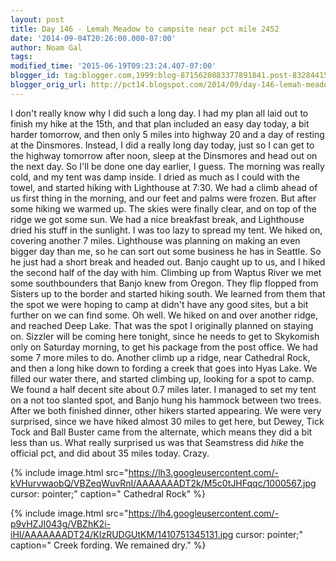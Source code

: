 ```yaml
---
layout: post
title: Day 146 - Lemah Meadow to campsite near pct mile 2452
date: '2014-09-04T20:26:00.000-07:00'
author: Noam Gal
tags:
modified_time: '2015-06-19T09:23:24.407-07:00'
blogger_id: tag:blogger.com,1999:blog-8715620883377891841.post-8328441544881800436
blogger_orig_url: http://pct14.blogspot.com/2014/09/day-146-lemah-meadow-to-campsite-near.html
---
```


 I don't really know why I did such a long day. I had my plan all laid out to finish my hike at the 15th, and that
 plan included an easy day today, a bit harder tomorrow, and then only 5 miles into highway 20 and a day of resting
 at the Dinsmores.
 Instead, I did a really long day today, just so I can get to the highway tomorrow after noon,
 sleep at the Dinsmores and head out on the next day. So I'll be done one day earlier, I guess.
 The morning was
 really cold, and my tent was damp inside. I dried as much as I could with the towel, and started hiking with
 Lighthouse at 7:30. We had a climb ahead of us first thing in the morning, and our feet and palms were frozen. But
 after some hiking we warmed up.
 The skies were finally clear, and on top of the ridge we got some sun. We had a
 nice breakfast break, and Lighthouse dried his stuff in the sunlight. I was too lazy to spread my tent.
 We
 hiked on, covering another 7 miles. Lighthouse was planning on making an even bigger day than me, so he can sort out
 some business he has in Seattle. So he just had a short break and headed out. Banjo caught up to us, and I hiked the
 second half of the day with him.
 Climbing up from Waptus River we met some southbounders that Banjo knew from
 Oregon. They flip flopped from Sisters up to the border and started hiking south. We learned from them that the spot
 we were hoping to camp at didn't have any good sites, but a bit further on we can find some. Oh well.
 We hiked
 on and over another ridge, and reached Deep Lake. That was the spot I originally planned on staying on. Sizzler will
 be coming here tonight, since he needs to get to Skykomish only on Saturday morning, to get his package from the
 post office. We had some 7 more miles to do.
 Another climb up a ridge, near Cathedral Rock, and then a long
 hike down to fording a creek that goes into Hyas Lake. We filled our water there, and started climbing up, looking
 for a spot to camp.
 We found a half decent site about 0.7 miles later. I managed to set my tent on a not too
 slanted spot, and Banjo hung his hammock between two trees.
 After we both finished dinner, other hikers started
 appearing. We were very surprised, since we have hiked almost 30 miles to get here, but Dewey, Tick Tock and Ball
 Buster came from the alternate, which means they did a bit less than us. What really surprised us was that
 Seamstress did _hike_ the official pct, and did about 35 miles today. Crazy.

 
{% include image.html src="https://lh3.googleusercontent.com/-kVHurvwaobQ/VBZeqWuvRnI/AAAAAAADT2k/M5c0tJHFqqc/1000567.jpg cursor: pointer;" caption=" Cathedral Rock" %}

 
{% include image.html src="https://lh4.googleusercontent.com/-p9vHZJI043g/VBZhK2i-iHI/AAAAAAADT24/KIzRUDGUtKM/1410751345131.jpg cursor: pointer;" caption=" Creek fording. We remained dry." %}

